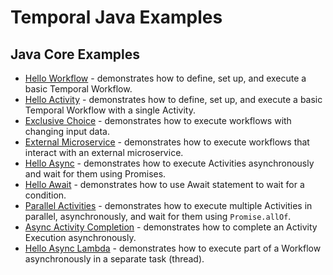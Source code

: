 # Temporal Java Examples

## Java Core Examples
- [Hello Workflow](https://github.com/alisktl/temporal-java-examples/tree/main/core/hello-workflow) - demonstrates how to define, set up, and execute a basic Temporal Workflow.
- [Hello Activity](https://github.com/alisktl/temporal-java-examples/tree/main/core/hello-activity) - demonstrates how to define, set up, and execute a basic Temporal Workflow with a single Activity.
- [Exclusive Choice](https://github.com/alisktl/temporal-java-examples/tree/main/core/exclusive-choice) - demonstrates how to execute workflows with changing input data.
- [External Microservice](https://github.com/alisktl/temporal-java-examples/tree/main/core/external-microservice) - demonstrates how to execute workflows that interact with an external microservice.
- [Hello Async](https://github.com/alisktl/temporal-java-examples/tree/main/core/hello-async) - demonstrates how to execute Activities asynchronously and wait for them using Promises.
- [Hello Await](https://github.com/alisktl/temporal-java-examples/tree/main/core/hello-await) - demonstrates how to use Await statement to wait for a condition.
- [Parallel Activities](https://github.com/alisktl/temporal-java-examples/tree/main/core/parallel-multiple-activities) - demonstrates how to execute multiple Activities in parallel, asynchronously, and wait for them using `Promise.allOf`.
- [Async Activity Completion](https://github.com/alisktl/temporal-java-examples/tree/main/core/async-activity-completion) - demonstrates how to complete an Activity Execution asynchronously.
- [Hello Async Lambda](https://github.com/alisktl/temporal-java-examples/tree/main/core/async-lambda) - demonstrates how to execute part of a Workflow asynchronously in a separate task (thread).
